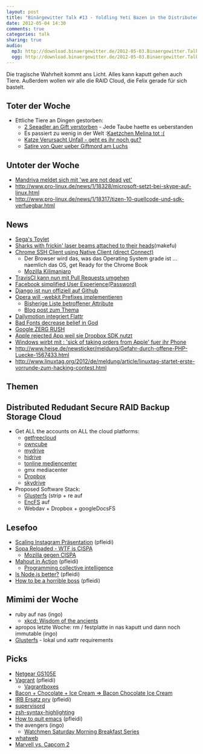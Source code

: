 ```yaml
---
layout: post
title: "Binärgewitter Talk #13 - Yoldling Yeti Bazen in the Distributed Rednudant Secure RAID Backup Storage Cloud"
date: 2012-05-04 14:30
comments: true
categories: talk
sharing: true
audio:
  mp3: http://download.binaergewitter.de/2012-05-03.Binaergewitter.Talk.13.mp3
  ogg: http://download.binaergewitter.de/2012-05-03.Binaergewitter.Talk.13.ogg
---
```

Die tragische Wahrheit kommt ans Licht. Alles kann kaputt gehen auch Tiere. Außerdem wollen wir alle die RAID Cloud, die 
Felix gerade für sich bastelt.

## Toter der Woche
- Ettliche Tiere an Dingen gestorben:
    - [2 Seeadler an Gift 
verstorben](http://www.shz.de/nachrichten/top-thema/article/111/gift-attacke-seeadler-paar-liegt-tot-unter-baum.html ) - 
Jede Taube haette es ueberstanden
    - Es passiert zu wenig in der Welt :[Kaetzchen Melina tot :(]( 
http://www.rp-online.de/niederrhein-nord/emmerich/nachrichten/kaetzchen-melina-ist-tot-1.2804216 )
    - [Katze Verursacht Unfall - geht es ihr noch gut?]( 
http://www.oe24.at/oesterreich/chronik/tirol/Katze-verursacht-Radunfall-Tiroler-tot/63754260 )
    - [Satire von Quer ueber Giftmord am Luchs](http://www.youtube.com/watch?v=jwXoA9KhGIY )
## Untoter der Woche
- [Mandriva meldet sich mit 'we are not dead 
yet'](http://ostatic.com/blog/mandriva-receives-reprieve-future-still-uncertain )
- http://www.pro-linux.de/news/1/18328/microsoft-setzt-bei-skype-auf-linux.html
- http://www.pro-linux.de/news/1/18317/tizen-10-quellcode-und-sdk-verfuegbar.html
## News
- [Sega's Toylet]( http://mashable.com/2012/04/30/toylet/ )
- [Sharks with frickin' laser beams attached to their heads](http://www.wired.com/gadgetlab/2012/05/wicked-lasers-shark/ 
)(makefu)
- [Chrome SSH Client using Native Client (direct Connect)]( 
https://chrome.google.com/webstore/detail/pnhechapfaindjhompbnflcldabbghjo )
    * Der Browser wird das, was das Operating System grade ist ... naemlich das OS, get Ready for the Chrome Book
  - [Mozilla 
Kilimanjaro](http://www.heise.de/newsticker/meldung/Mozilla-Kilimanjaro-Einheitlichkeit-fuer-Firefox-Co-1566498.html )
- [TravisCI kann nun mit Pull Requests umgehen]( http://about.travis-ci.org/blog/announcing-pull-request-support/ )
- [Facebook simplified User Experience(Password)]( http://www.labnol.org/internet/facebook-account-passwords/21241/ )
- [Django ist nun offiziell auf Github]( 
https://groups.google.com/forum/?fromgroups#!topic/django-developers/9--P57ezyBs )
- [Opera will -webkit Prefixes implementieren]( 
http://www.netmagazine.com/news/opera-confirms-webkit-prefix-usage-121923 )
    * [Bisherige Liste betroffener Attribute]( 
http://dev.opera.com/articles/view/opera-mobile-emulator-experimental-webkit-prefix-support/ )
    * [Blog post zum Thema]( http://www.webkitbits.com/post/22222538210/why-o-why )
- [Dailymotion integriert Flattr]( http://blog.flattr.net/2012/05/dailymotion-flattr-integration/ )
- [Bad Fonts decrease belief in God]( http://epiphenom.fieldofscience.com/2012/04/bad-fonts-decrease-belief-in-god.html 
)
- [Google ZERG RUSH]( https://www.google.com/search?aq=f&sourceid=chrome&ie=UTF-8&q=zerg+rush )
- [Apple rejected App weil sie Dropbox SDK nutzt]( 
http://www.appleinsider.com/articles/12/05/02/dropbox_working_with_apple_to_resolve_app_rejection_issue.html )
- [Windows wirbt mit : 'sick of taking orders from Apple' fuer ihr Phone]( 
http://www.neowin.net/news/windows-phone-boost-as-carriers-sick-of-taking-orders-from-apple )
-  http://www.heise.de/newsticker/meldung/Gefahr-durch-offene-PHP-Luecke-1567433.html
- http://www.linuxtag.org/2012/de/meldung/article/linuxtag-startet-erste-vorrunde-zum-hacking-contest.html
## Themen
## Distributed Redudant Secure RAID Backup Storage Cloud

- Get ALL the accounts on ALL the cloud platforms:
    - [getfreecloud](http://getfreecloud.com/)
    - [owncube](https://owncube.com/)
    - [mydrive](http://www.mydrive.net/)
    - [hidrive](https://www.free-hidrive.com/)
    - [tonline mediencenter](https://mediencenter.t-online.de/)
    - gmx mediacenter
    - [Dropbox](https://www.dropbox.com/)
    - [skydrive](https://skydrive.live.com/)
- Proposed Software Stack:
    * [Glusterfs](http://www.gluster.org/) (strip + re auf
    * [EncFS](http://www.arg0.net/encfs) auf
    * Webdav + Dropbox + googleDocsFS
## Lesefoo
- [Scaling Instagram Präsentation]( http://speakerdeck.com/u/mikeyk/p/scaling-instagram ) (pfleidi)
- [Sopa Reloaded - WTF is CISPA]( http://allthingsd.com/20120501/wtf-is-cispa/ )
    - [Mozilla gegen CISPA]( http://www.netzwelt.de/news/92080-cispa-mozilla-foundation-kritisiert-gesetzentwurf.html )
- [Mahout in Action]( http://www.amazon.de/gp/product/1935182684/ref=as_li_ss_tl?ie=UTF8&tag=retinacast-21 ) (pfleidi)
    * [Programming collective intelligence]( 
http://www.amazon.de/gp/product/0596529325/ref=as_li_ss_tl?ie=UTF8&tag=retinacast-21 )
- [Is Node.js better?]( http://brixen.io/2012/4/9/is_node_js_better ) (pfleidi)
- [How to be a horrible boss]( http://diegobasch.com/how-to-be-a-horrible-boss ) (pfleidi)
## Mimimi der Woche
* ruby auf nas (ingo)
    - [xkcd: Wisdom of the ancients]( http://xkcd.com/979/ )
* apropos letzte Woche: rm / festplatte in nas kaputt und dann noch immutable (ingo)
* [Glusterfs](http://www.gluster.org/) - lokal und xattr requirements
## Picks
- [Netgear GS105E]( http://www.amazon.de/dp/B002U08F2S/?tag=krebsco-21 )
- [Vagrant]( http://vagrantup.com/ ) (pfleidi)
    * [Vagrantboxes]( http://www.vagrantbox.es/ )
- [Bacon + Chocolate + Ice Cream => Bacon Chocolate Ice Cream](http://www.wikihow.com/Make-Bacon-Chocolate-Ice-Cream )
- [IRB Ersatz pry]( http://pry.github.com/ ) (pfleidi)
- [supervisord](http://supervisord.org/ )
- [zsh-syntax-highlighting](https://github.com/zsh-users/zsh-syntax-highlighting )
- [How to quit emacs]( https://ccrma.stanford.edu/guides/package/emacs/emacs.html ) (pfleidi)
- the avengers (ingo)
    - [Watchmen Saturday Morning Breakfast Series](http://www.newgrounds.com/portal/view/485797 )
- [whatweb](https://github.com/urbanadventurer/WhatWeb )
- [Marvell vs. Capcom 2]( http://en.wikipedia.org/wiki/Marvel_Vs._Capcom_2 )

